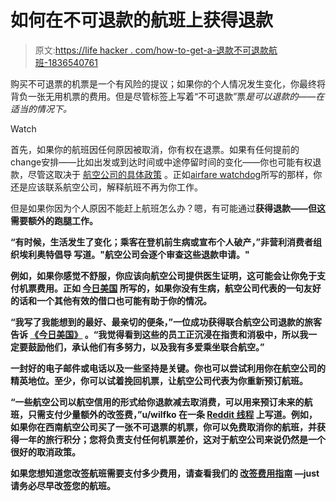 # 如何在不可退款的航班上获得退款

> 原文:[https://life hacker . com/how-to-get-a-退款不可退款航班-1836540761](https://lifehacker.com/how-to-get-a-refund-on-non-refundable-flights-1836540761)

购买不可退票的机票是一个有风险的提议；如果你的个人情况发生变化，你最终将背负一张无用机票的费用。但是尽管标签上写着“不可退款”票*是可以退款的——在适当的情况下。* 

Watch

首先，如果你的航班因任何原因被取消，你有权在退票。如果有任何提前的 change⁠安排——比如出发或到达时间或中途停留时间的变化——你也可能有权退款，尽管这取决于 [航空公司的具体政策](https://thepointsguy.com/2018/01/maximize-airline-schedule-changes/) 。正如[airfare watchdog](https://www.airfarewatchdog.com/blog/17207058/strategies-to-get-a-refund-on-a-non-refundable-airfare/)所写的那样，你还是应该联系航空公司，解释航班不再为你工作。

但是如果你因为个人原因不能赶上航班怎么办？嗯，有可能通过**获得退款——但这需要额外的跑腿工作。**

**“有时候，生活发生了变化；乘客在登机前生病或宣布个人破产，”非营利消费者组织埃利奥特倡导 写道。"航空公司会逐个审查这些退款申请。"** 

**例如，如果你感觉不舒服，你应该向航空公司提供医生证明，这可能会让你免于支付机票费用。正如 [今日美国](https://www.usatoday.com/story/travel/advice/2019/07/19/flight-refund-how-to-get-refund-on-nonrefundable-plane-ticket/1772832001/) 所写的，如果你没有生病，航空公司代表的一句友好的话和一个其他有效的借口也可能有助于你的情况。**

**“我写了我能想到的最好、最亲切的便条，”一位成功获得联合航空公司退款的旅客告诉 [《今日美国》](https://www.usatoday.com/story/travel/advice/2019/07/19/flight-refund-how-to-get-refund-on-nonrefundable-plane-ticket/1772832001/) 。“我觉得看到这些的员工正沉浸在指责和消极中，所以我一定要鼓励他们，承认他们有多努力，以及我有多爱乘坐联合航空。”**

**一封好的电子邮件或电话以及一些坚持是关键。你也可以尝试利用你在航空公司的精英地位。至少，你可以试着挽回机票，让航空公司代表为你重新预订航班。**

**“一些航空公司以航空信用的形式给你退款减去取消费，可以用来预订未来的航班，只需支付少量额外的改签费，”u/wilfko 在一条 [Reddit 线程](https://www.reddit.com/r/solotravel/comments/953wfu/can_i_get_a_refund_on_a_nonrefundable_ticket/) 上写道。例如，如果你在西南航空公司买了一张不可退票的机票，你可以免费取消你的航班，并获得一年的旅行积分；您将负责支付任何机票差价，这对于航空公司来说仍然是一个很好的取消政策。**

**如果您想知道您改签航班需要支付多少费用，请查看我们的 [改签费用指南](https://lifehacker.com/heres-what-youll-pay-to-change-your-flight-1836410208) ⁠—just 请务必尽早改签您的航班。**